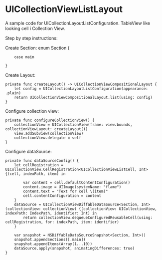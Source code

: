 # UICollectionViewListLayout
A sample code for UICollectionLayoutListConfiguration.  TableView like looking cell i Collection View.  

Step by step instructions: 

Create Section: 
    enum Section {
    
        case main
        
    }
    
    
Create Layout: 

    private func createLayout() -> UICollectionViewCompositionalLayout {
        let config = UICollectionLayoutListConfiguration(appearance: .plain)
        return UICollectionViewCompositionalLayout.list(using: config)
    }
    
 
Configure collection view: 

    private func configureCollectionView() {
        collectionView = UICollectionView(frame: view.bounds, collectionViewLayout: createLayout())
        view.addSubview(collectionView)
        collectionView.delegate = self
    }
    
    
Configure dataSource: 

    private func dataSourceConfig() {
        let cellRegistration = UICollectionView.CellRegistration<UICollectionViewListCell, Int> {(cell, indexPath, item) in
            
            var content = cell.defaultContentConfiguration()
            content.image = UIImage(systemName: "flame")
            content.text = "Text for cell \(item)"
            cell.contentConfiguration = content
        }
        dataSource = UICollectionViewDiffableDataSource<Section, Int>(collectionView: collectionView) {(collectionView: UICollectionView, indexPath: IndexPath, identifier: Int) in
            return collectionView.dequeueConfiguredReusableCell(using: cellRegistration, for: indexPath, item: identifier)
        }
        
        var snapshot = NSDiffableDataSourceSnapshot<Section, Int>()
        snapshot.appendSections([.main])
        snapshot.appendItems(Array(1...10))
        dataSource.apply(snapshot, animatingDifferences: true)
    }
    
